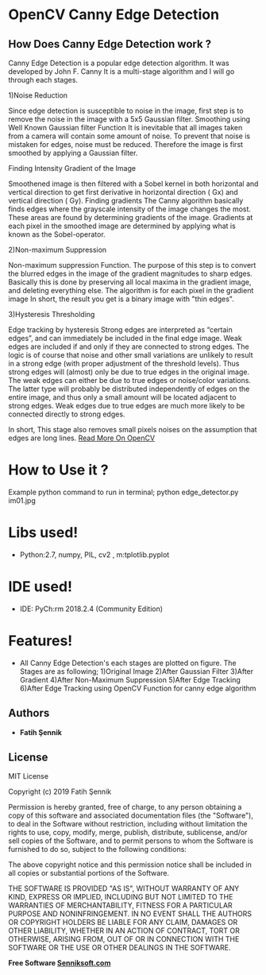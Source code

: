 # OpenCV Canny Edge Detection

## How Does Canny Edge Detection work ?
Canny Edge Detection is a popular edge detection algorithm. It was developed by John F. Canny
It is a multi-stage algorithm and I will go through each stages.

1)Noise Reduction

Since edge detection is susceptible to noise in the image, first step is to remove the noise in the image with a 5x5 Gaussian filter. Smoothing using Well Known Gaussian filter Function
It is inevitable that all images taken from a camera will contain some amount of noise.
To prevent that noise is mistaken for edges, noise must be reduced.
Therefore the image is first smoothed by applying a Gaussian filter.

Finding Intensity Gradient of the Image

Smoothened image is then filtered with a Sobel kernel in both horizontal and vertical direction to get first derivative in horizontal direction ( Gx) and vertical direction ( Gy). Finding gradients
The Canny algorithm basically finds edges where the grayscale intensity of the image changes the most.
These areas are found by determining gradients of the image.
Gradients at each pixel in the smoothed image are determined by applying
what is known as the Sobel-operator.

2)Non-maximum Suppression

Non-maximum suppression Function. The purpose of this step is to convert the blurred edges
in the image of the gradient magnitudes
to sharp edges. Basically this is done by preserving all local maxima in the gradient image,
and deleting everything else. The algorithm is for each pixel in the gradient image
In short, the result you get is a binary image with "thin edges".

3)Hysteresis Thresholding

Edge tracking by hysteresis
Strong edges are interpreted as “certain edges”, and can immediately be included in the final edge image.
Weak edges are included if and only if they are connected to strong edges. The
logic is of course that noise and other small variations are unlikely to result
in a strong edge (with proper adjustment of the threshold levels).
Thus strong edges will (almost) only be due to true edges in the original image.
The weak edges can either be due to true edges or noise/color variations.
The latter type will probably be distributed independently of edges on the entire image,
and thus only a small amount will be located adjacent to strong edges. Weak edges due to true edges
are much more likely to be connected directly to strong edges.

In short, This stage also removes small pixels noises on the assumption that edges are long lines. [Read More On OpenCV](https://docs.opencv.org/3.1.0/da/d22/tutorial_py_canny.html)


# How to Use it ?

Example python command to run in terminal;
python edge_detector.py im01.jpg

#  Libs used!

  - Python:2.7, numpy, PIL, cv2 , m:tplotlib.pyplot
  
  
#  IDE used!

  - IDE: PyCh:rm 2018.2.4 (Community Edition)

#  Features!

  - All Canny Edge Detection's each stages are plotted on figure. The Stages are as following;
  1)Original Image
  2)After Gaussian Filter
  3)After Gradient
  4)After Non-Maximum Suppression
  5)After Edge Tracking
  6)After Edge Tracking using OpenCV Function for canny edge algorithm
  
## Authors

* **Fatih Şennik**

License
----
MIT License

Copyright (c) 2019 Fatih Şennik

Permission is hereby granted, free of charge, to any person obtaining a copy
of this software and associated documentation files (the "Software"), to deal
in the Software without restriction, including without limitation the rights
to use, copy, modify, merge, publish, distribute, sublicense, and/or sell
copies of the Software, and to permit persons to whom the Software is
furnished to do so, subject to the following conditions:

The above copyright notice and this permission notice shall be included in all
copies or substantial portions of the Software.

THE SOFTWARE IS PROVIDED "AS IS", WITHOUT WARRANTY OF ANY KIND, EXPRESS OR
IMPLIED, INCLUDING BUT NOT LIMITED TO THE WARRANTIES OF MERCHANTABILITY,
FITNESS FOR A PARTICULAR PURPOSE AND NONINFRINGEMENT. IN NO EVENT SHALL THE
AUTHORS OR COPYRIGHT HOLDERS BE LIABLE FOR ANY CLAIM, DAMAGES OR OTHER
LIABILITY, WHETHER IN AN ACTION OF CONTRACT, TORT OR OTHERWISE, ARISING FROM,
OUT OF OR IN CONNECTION WITH THE SOFTWARE OR THE USE OR OTHER DEALINGS IN THE
SOFTWARE.

**Free Software [Senniksoft.com](http://www.senniksoft.com/)**

[//]: # (These are reference links used in the body of this note and get stripped out when the markdown processor does its job. There is no need to format nicely because it shouldn't be seen. Thanks SO - http://stackoverflow.com/questions/4823468/store-comments-in-markdown-syntax)


   [dill]: <https://github.com/joemccann/dillinger>
   [git-repo-url]: <https://github.com/joemccann/dillinger.git>
   [john gruber]: <http://daringfireball.net>
   [df1]: <http://daringfireball.net/projects/markdown/>
   [markdown-it]: <https://github.com/markdown-it/markdown-it>
   [Ace Editor]: <http://ace.ajax.org>
   [node.js]: <http://nodejs.org>
   [Twitter Bootstrap]: <http://twitter.github.com/bootstrap/>
   [jQuery]: <http://jquery.com>
   [@tjholowaychuk]: <http://twitter.com/tjholowaychuk>
   [express]: <http://expressjs.com>
   [AngularJS]: <http://angularjs.org>
   [Gulp]: <http://gulpjs.com>

   [PlDb]: <https://github.com/joemccann/dillinger/tree/master/plugins/dropbox/README.md>
   [PlGh]: <https://github.com/joemccann/dillinger/tree/master/plugins/github/README.md>
   [PlGd]: <https://github.com/joemccann/dillinger/tree/master/plugins/googledrive/README.md>
   [PlOd]: <https://github.com/joemccann/dillinger/tree/master/plugins/onedrive/README.md>
   [PlMe]: <https://github.com/joemccann/dillinger/tree/master/plugins/medium/README.md>
   [PlGa]: <https://github.com/RahulHP/dillinger/blob/master/plugins/googleanalytics/README.md>
